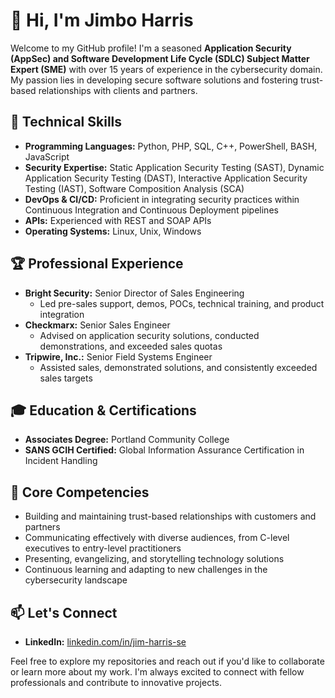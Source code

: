 # 👋 Hi, I'm Jimbo Harris

Welcome to my GitHub profile! I'm a seasoned **Application Security (AppSec) and Software Development Life Cycle (SDLC) Subject Matter Expert (SME)** with over 15 years of experience in the cybersecurity domain. My passion lies in developing secure software solutions and fostering trust-based relationships with clients and partners.

## 🔧 Technical Skills

- **Programming Languages:** Python, PHP, SQL, C++, PowerShell, BASH, JavaScript
- **Security Expertise:** Static Application Security Testing (SAST), Dynamic Application Security Testing (DAST), Interactive Application Security Testing (IAST), Software Composition Analysis (SCA)
- **DevOps & CI/CD:** Proficient in integrating security practices within Continuous Integration and Continuous Deployment pipelines
- **APIs:** Experienced with REST and SOAP APIs
- **Operating Systems:** Linux, Unix, Windows

## 🏆 Professional Experience

- **Bright Security:** Senior Director of Sales Engineering
  - Led pre-sales support, demos, POCs, technical training, and product integration
- **Checkmarx:** Senior Sales Engineer
  - Advised on application security solutions, conducted demonstrations, and exceeded sales quotas
- **Tripwire, Inc.:** Senior Field Systems Engineer
  - Assisted sales, demonstrated solutions, and consistently exceeded sales targets

## 🎓 Education & Certifications

- **Associates Degree:** Portland Community College
- **SANS GCIH Certified:** Global Information Assurance Certification in Incident Handling

## 🌟 Core Competencies

- Building and maintaining trust-based relationships with customers and partners
- Communicating effectively with diverse audiences, from C-level executives to entry-level practitioners
- Presenting, evangelizing, and storytelling technology solutions
- Continuous learning and adapting to new challenges in the cybersecurity landscape

## 📫 Let's Connect
- **LinkedIn:** [linkedin.com/in/jim-harris-se](https://www.linkedin.com/in/jim-harris-se)

Feel free to explore my repositories and reach out if you'd like to collaborate or learn more about my work. I'm always excited to connect with fellow professionals and contribute to innovative projects.
